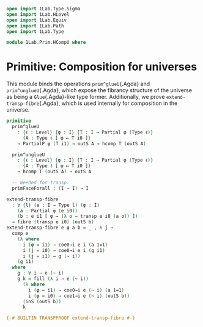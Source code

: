 ```agda
open import 1Lab.Type.Sigma
open import 1Lab.HLevel
open import 1Lab.Equiv
open import 1Lab.Path
open import 1Lab.Type

module 1Lab.Prim.HCompU where
```

# Primitive: Composition for universes

This module binds the operations `prim^glueU`{.Agda} and
`prim^unglueU`{.Agda}, which expose the fibrancy structure of the
universe as being a `Glue`{.Agda}-like type former. Additionally, we
prove `extend-transp-fibre`{.Agda}, which is used internally for
composition in the universe.

```agda
primitive
  prim^glueU
    : {ℓ : Level} {φ : I} {T : I → Partial φ (Type ℓ)}
      {A : Type ℓ [ φ ↦ T i0 ]}
    → PartialP φ (T i1) → outS A → hcomp T (outS A)

  prim^unglueU
    : {ℓ : Level} {φ : I} {T : I → Partial φ (Type ℓ)}
      {A : Type ℓ [ φ ↦ T i0 ]}
    → hcomp T (outS A) → outS A

  -- Needed for transp.
  primFaceForall : (I → I) → I

extend-transp-fibre
  : ∀ {l} (e : I → Type l) (φ : I)
    (a : Partial φ (e i0))
    (b : e i1 [ φ ↦ (λ o → transp e i0 (a o)) ])
  → fibre (transp e i0) (outS b)
extend-transp-fibre e φ a b = _ , λ j →
  comp e
    (λ where
      i (φ = i1) → coe0→i e i (a 1=1)
      i (j = i0) → coe0→i e i (g i1)
      i (j = i1) → g (~ i))
    (g i1)
  where
    g : ∀ i → e (~ i)
    g k = fill (λ i → e (~ i))
      (λ where
        i (φ = i1) → coe0→i e (~ i) (a 1=1)
        i (φ = i0) → coe1→i e (~ i) (outS b))
      (inS (outS b))
      k

{-# BUILTIN TRANSPPROOF extend-transp-fibre #-}
```
